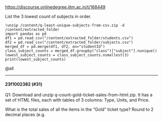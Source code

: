 https://discourse.onlinedegree.iitm.ac.in/t/168449

List the 3 lowest count of subjects in order.</p>
<pre><code class="lang-auto">!unzip /content/q-least-unique-subjects-from-csv.zip -d /content/extracted_folder
import pandas as pd
df1 = pd.read_csv("/content/extracted_folder/students.csv")
df2 = pd.read_csv("/content/extracted_folder/subjects.csv")
merged_df = pd.merge(df1, df2, on="studentId")
class_subject_counts = merged_df.groupby("class")["subject"].nunique()
lowest_subject_counts = class_subject_counts.nsmallest(3)
print(lowest_subject_counts)
</code></pre>
<p><span class="mention">@all</span></p><hr>

<h4>23f1002382 (#31)</h4>
<p>Q1: Download and unzip q-count-gold-ticket-sales-from-html.zip. It has a set of HTML files, each with tables of 3 columns: Type, Units, and Price.</p>
<p>What is the total sales of all the items in the “Gold” ticket type? Round to 2 decimal places (e.g.